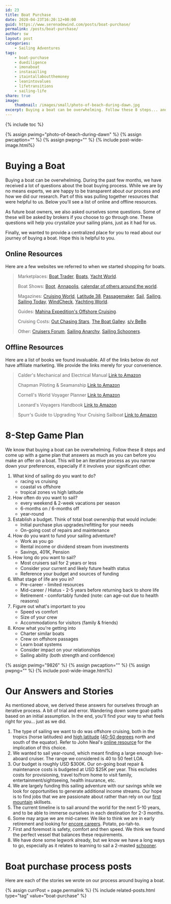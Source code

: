 ```yaml
---
id: 23
title: Boat Purchase
date: 2020-04-23T16:20:12+00:00
guid: https://www.serenadewind.com/posts/boat-purchase/
permalink: /posts/boat-purchase/
author: sw
layout: post
categories:
    - Sailing Adventures
tags:
    - boat-purchase
    - duediligence
    - imonaboat
    - instasailing
    - itaintallaboutthemoney
    - leanintovalues
    - lifetransitions
    - sailing-life
share: true
image:
    thumbnail: /images/small/photo-of-beach-during-dawn.jpg 
excerpt: Buying a boat can be overwhelming. Follow these 8 steps... and come up with a game plan that answers as much as you can before you make an offer on a boat. This will be an iterative process as you narrow down your preferences. We hope these tips and resources help.
---
```

{% include toc %}

{% assign pwimg="photo-of-beach-during-dawn" %}
{% assign pwcaption="" %}
{% assign pwpng="" %}
{% include post-wide-image.html%}

# Buying a Boat

Buying a boat can be overwhelming. During the past few months, we have received a lot of questions about the boat buying process. While we are by no means experts, we are happy to be transparent about _our_ process and how we did our research. Part of this was pulling together resources that were helpful to us. Below you'll see a list of online and offline resources.

As future boat owners, we also asked ourselves some questions. Some of these will be asked by brokers if you choose to go through one. These questions will help you crystalize your sailing plans, just as it had for us.

Finally, we wanted to provide a centralized place for you to read about our journey of buying a boat. Hope this is helpful to you.

## Online Resources

Here are a few websites we referred to when we started shopping for boats.

>Marketplaces: [Boat Trader](https://www.boattrader.com/), [Boats](https://www.boats.com/), [Yacht World](https://www.yachtworld.com/).
>
>Boat Shows: [Boot](https://www.boot.com/), [Annapolis](https://www.annapolisboatshows.com/), [calendar of others around the world](https://robbreport.com/motors/marine/big-boat-shows-around-world-calendar-events-eg18-2813648/).
>
>Magazines: [Cruising World](https://www.cruisingworld.com/), [Latitude 38](https://www.latitude38.com/), [Passagemaker](https://www.passagemaker.com/), [Sail](https://www.sailmagazine.com/), [Sailing](http://sailingmagazine.net/), [Sailing Today](https://www.sailingtoday.co.uk/), [WindCheck](https://www.windcheckmagazine.com/), [Yachting World](https://www.yachtingworld.com/).
>
>Guides: [Mahina Expedition's Offshore Cruising](https://www.mahina.com/cruise.html).
>
>Cruising Costs: [Out Chasing Stars](https://outchasingstars.com/2017/01/10/cruising-budget-first-year-new-catamaran/), [The Boat Galley](https://theboatgalley.com/how-much-does-it-cost-to-cruise/). [s/v BeBe](http://svbebe.blogspot.com/p/costs.html).
>
>Other: [Cruisers Forum](https://www.cruisersforum.com/), [Sailing Anarchy](http://forums.sailinganarchy.com/), [Sailing Schooners](https://www.issuma.com/rhudson/RR/SchoonerSailingNotes.htm).

## Offline Resources

Here are a list of books we found invaluable. All of the links below do _not_ have affiliate marketing. We provide the links merely for your convenience.

>Calder's Mechanical and Electrical Manual [Link to Amazon](https://www.amazon.com/Boatowners-Mechanical-Electrical-Manual-4/dp/0071790330/ref=tmm_hrd_swatch_0?_encoding=UTF8&qid=&sr=)
>
>Chapman Piloting & Seamanship [Link to Amazon](https://www.amazon.com/Chapman-Piloting-Seamanship-68th-ebook/dp/B075G8BJLP/ref=sr_1_9?dchild=1&qid=1587487749&refinements=p_27%3AChapman&s=books&sr=1-9&text=Chapman)
>
>Cornell's World Voyager Planner [Link to Amazon](https://www.amazon.com/World-Voyage-Planner-Jimmy-Cornell/dp/1999722914/ref=tmm_other_meta_binding_swatch_0?_encoding=UTF8&qid=&sr=)
>
>Leonard's Voyagers Handbook [Link to Amazon](https://read.amazon.com/kp/embed?asin=B0072UO1VA&preview=newtab&linkCode=kpe&ref_=cm_sw_r_kb_dp_FJoHEbN7G53A8)
>
>Spurr's Guide to Upgrading Your Cruising Sailboat [Link to Amazon](https://www.amazon.com/Spurrs-Guide-Upgrading-Cruising-Sailboat/dp/0071455361/ref=tmm_hrd_swatch_0?_encoding=UTF8&qid=1585768855&sr=8-6)

# 8-Step Game Plan

We know that buying a boat can be overwhelming. Follow these 8 steps and come up with a game plan that answers as much as you can before you make an offer on a boat. This will be an iterative process as you narrow down your preferences, especially if it involves your significant other.

1.  What kind of sailing do you want to do?
    -   racing vs cruising
    -   coastal vs offshore
    -   tropical zones vs high latitude
2.  How often do you want to sail?
    -   every weekend & 2-week vacations per season
    -   6-months on / 6-months off
    -   year-round
3.  Establish a budget. Think of total boat ownership that would include:
    -   Initial purchase plus upgrades/refitting for your needs
    -   On-going cost of repairs and maintenance
4.  How do you want to fund your sailing adventure?
    -   Work as you go
    -   Rental income or dividend stream from investments
    -   Savings, 401K, Pension
5.  How long do you want to sail?
    -   Most cruisers sail for 2 years or less
    -   Consider your current and likely future health status
    -   Reference your budget and sources of funding
6.  What stage of life are you in?
    -   Pre-career - limited resources
    -   Mid-career / Hiatus - 2-5 years before returning back to shore life
    -   Retirement - comfortably funded (note: can age-out due to health reasons)
7.  Figure out what's important to you
    -   Speed vs comfort
    -   Size of your crew
    -   Accommodations for visitors (family & friends)
8.  Know what you're getting into
    -   Charter similar boats
    -   Crew on offshore passages
    -   Learn boat systems
    -   Consider impact on your relationships
    -   Sailing ability (both strength and confidence)

{% assign pwimg="9826" %}
{% assign pwcaption="" %}
{% assign pwpng="" %}
{% include post-wide-image.html%}

# Our Answers and Stories

As mentioned above, we derived these answers for ourselves through an iterative process. A bit of trial and error. Wandering down some goat-paths based on an initial assumption. In the end, you'll find your way to what feels right for you... just as we did.

1.  The type of sailing we want to do was offshore cruising, both in the tropics (horse latitudes) and [high latitude](https://www.yachtingworld.com/practical-cruising/high-latitude-sailing-120902) ([40-50 degrees](https://oceanservice.noaa.gov/facts/roaring-forties.html) north and south of the equator). Refer to John Neal's [online resource](https://www.mahina.com/cruise.html) for the implication of this choice.
2.  We wanted to sail year-round, which meant finding a large enough live-aboard cruiser. The range we considered is 40 to 50 feet LOA.
3.  Our budget is roughly USD $300K. Our on-going boat repair & maintenance costs is budgeted at USD $25K per year. This excludes costs for provisioning, travel to/from home to visit family, entertainment/sightseeing, health insurance, etc.
4.  We are largely funding this sailing adventure with our savings while we look for opportunities to generate additional income streams. Our hope is to find jobs that we are passionate about rather than rely on our [first mountain](https://www.c-span.org/video/?463458-16/david-brooks-discusses-the-mountain) skillsets.
5.  The current timeline is to sail around the world for the next 5-10 years, and to be able to immerse ourselves in each destination for 2-3 months.
6.  Some may argue we are mid-career. We like to think we are in early retirement and looking for [encore careers](https://www.forbes.com/sites/jamiehopkins/2019/02/04/making-the-most-of-an-encore-career/#5b772c2a346e). Potato, po-tah-to.
7.  First and foremost is safety, comfort and then speed. We think we found the perfect vessel that balances these requirements.
8.  We have done some legwork already, but we know we have a long ways to go, especially as it relates to learning to sail a 2-masted [schooner](https://asa.com/news/2015/12/09/whats-in-a-rig-the-schooner/).

# Boat purchase process posts
Here are each of the stories we wrote on our process around buying a boat.

{% assign currPost = page.permalink %}
{% include related-posts.html type="tag" value="boat-purchase" %}
